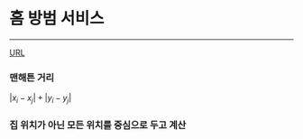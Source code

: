 # 홈 방범 서비스
---

[URL](https://swexpertacademy.com/main/code/problem/problemDetail.do?contestProbId=AV5V61LqAf8DFAWu)

### 맨해튼 거리
$|x_i-x_j|+|y_i-y_j|$

### 집 위치가 아닌 모든 위치를 중심으로 두고 계산
